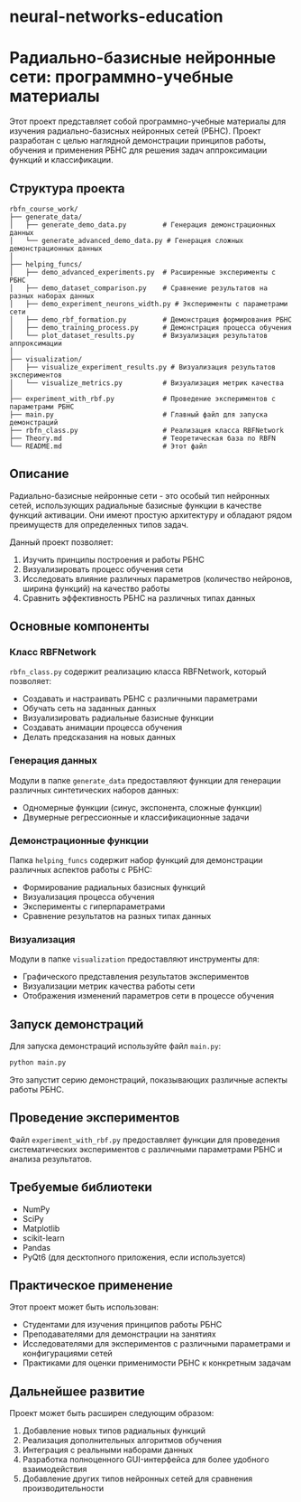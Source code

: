 # neural-networks-education
# Радиально-базисные нейронные сети: программно-учебные материалы

Этот проект представляет собой программно-учебные материалы для изучения радиально-базисных нейронных сетей (РБНС). Проект разработан с целью наглядной демонстрации принципов работы, обучения и применения РБНС для решения задач аппроксимации функций и классификации.

## Структура проекта

```
rbfn_course_work/
├── generate_data/
│   ├── generate_demo_data.py         # Генерация демонстрационных данных
│   └── generate_advanced_demo_data.py # Генерация сложных демонстрационных данных
│
├── helping_funcs/
│   ├── demo_advanced_experiments.py  # Расширенные эксперименты с РБНС
│   ├── demo_dataset_comparison.py    # Сравнение результатов на разных наборах данных
│   ├── demo_experiment_neurons_width.py # Эксперименты с параметрами сети
│   ├── demo_rbf_formation.py         # Демонстрация формирования РБНС
│   ├── demo_training_process.py      # Демонстрация процесса обучения
│   └── plot_dataset_results.py       # Визуализация результатов аппроксимации
│
├── visualization/
│   ├── visualize_experiment_results.py # Визуализация результатов экспериментов
│   └── visualize_metrics.py          # Визуализация метрик качества
│
├── experiment_with_rbf.py            # Проведение экспериментов с параметрами РБНС
├── main.py                           # Главный файл для запуска демонстраций
├── rbfn_class.py                     # Реализация класса RBFNetwork
├── Theory.md                         # Теоретическая база по RBFN
└── README.md                         # Этот файл
```

## Описание

Радиально-базисные нейронные сети - это особый тип нейронных сетей, использующих радиальные базисные функции в качестве функций активации. Они имеют простую архитектуру и обладают рядом преимуществ для определенных типов задач.

Данный проект позволяет:

1. Изучить принципы построения и работы РБНС
2. Визуализировать процесс обучения сети
3. Исследовать влияние различных параметров (количество нейронов, ширина функций) на качество работы
4. Сравнить эффективность РБНС на различных типах данных

## Основные компоненты

### Класс RBFNetwork

`rbfn_class.py` содержит реализацию класса RBFNetwork, который позволяет:
- Создавать и настраивать РБНС с различными параметрами
- Обучать сеть на заданных данных
- Визуализировать радиальные базисные функции
- Создавать анимации процесса обучения
- Делать предсказания на новых данных

### Генерация данных

Модули в папке `generate_data` предоставляют функции для генерации различных синтетических наборов данных:
- Одномерные функции (синус, экспонента, сложные функции)
- Двумерные регрессионные и классификационные задачи

### Демонстрационные функции

Папка `helping_funcs` содержит набор функций для демонстрации различных аспектов работы с РБНС:
- Формирование радиальных базисных функций
- Визуализация процесса обучения
- Эксперименты с гиперпараметрами
- Сравнение результатов на разных типах данных

### Визуализация

Модули в папке `visualization` предоставляют инструменты для:
- Графического представления результатов экспериментов
- Визуализации метрик качества работы сети
- Отображения изменений параметров сети в процессе обучения

## Запуск демонстраций

Для запуска демонстраций используйте файл `main.py`:

```bash
python main.py
```

Это запустит серию демонстраций, показывающих различные аспекты работы РБНС.

## Проведение экспериментов

Файл `experiment_with_rbf.py` предоставляет функции для проведения систематических экспериментов с различными параметрами РБНС и анализа результатов.

## Требуемые библиотеки

- NumPy
- SciPy
- Matplotlib
- scikit-learn
- Pandas
- PyQt6 (для десктопного приложения, если используется)

## Практическое применение

Этот проект может быть использован:
- Студентами для изучения принципов работы РБНС
- Преподавателями для демонстрации на занятиях
- Исследователями для экспериментов с различными параметрами и конфигурациями сетей
- Практиками для оценки применимости РБНС к конкретным задачам

## Дальнейшее развитие

Проект может быть расширен следующим образом:
1. Добавление новых типов радиальных функций
2. Реализация дополнительных алгоритмов обучения
3. Интеграция с реальными наборами данных
4. Разработка полноценного GUI-интерфейса для более удобного взаимодействия
5. Добавление других типов нейронных сетей для сравнения производительности
